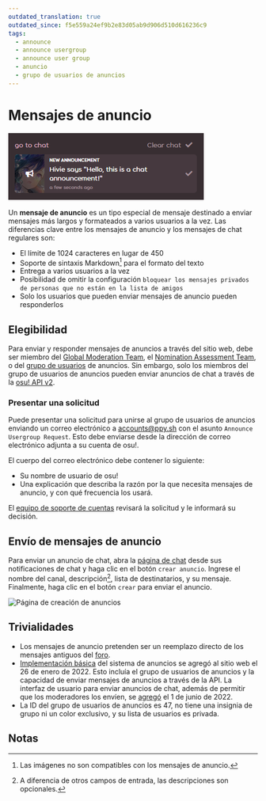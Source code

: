 ```yaml
---
outdated_translation: true
outdated_since: f5e559a24ef9b2e83d05ab9d906d510d616236c9
tags:
  - announce
  - announce usergroup
  - announce user group
  - anuncio
  - grupo de usuarios de anuncios
---
```


# Mensajes de anuncio

![Notificación de anuncio](img/notification.png "Una notificación de un mensaje de anuncio")

Un **mensaje de anuncio** es un tipo especial de mensaje destinado a enviar mensajes más largos y formateados a varios usuarios a la vez. Las diferencias clave entre los mensajes de anuncio y los mensajes de chat regulares son:

- El límite de 1024 caracteres en lugar de 450
- Soporte de sintaxis Markdown[^note-images] para el formato del texto
- Entrega a varios usuarios a la vez
- Posibilidad de omitir la configuración `bloquear los mensajes privados de personas que no están en la lista de amigos`
- Solo los usuarios que pueden enviar mensajes de anuncio pueden responderlos

## Elegibilidad

Para enviar y responder mensajes de anuncios a través del sitio web, debe ser miembro del [Global Moderation Team](/wiki/People/Global_Moderation_Team), el [Nomination Assessment Team](/wiki/People/Nomination_Assessment_Team), o del [grupo de usuarios](/wiki/People/User_group) de anuncios. Sin embargo, solo los miembros del grupo de usuarios de anuncios pueden enviar anuncios de chat a través de la [osu! API v2](https://osu.ppy.sh/docs/index.html#create-channel).

### Presentar una solicitud

Puede presentar una solicitud para unirse al grupo de usuarios de anuncios enviando un correo electrónico a [accounts@ppy.sh](mailto:accounts@ppy.sh) con el asunto `Announce Usergroup Request`. Esto debe enviarse desde la dirección de correo electrónico adjunta a su cuenta de osu!.

El cuerpo del correo electrónico debe contener lo siguiente:

- Su nombre de usuario de osu!
- Una explicación que describa la razón por la que necesita mensajes de anuncio, y con qué frecuencia los usará.

El [equipo de soporte de cuentas](/wiki/People/Account_support_team) revisará la solicitud y le informará su decisión.

## Envío de mensajes de anuncio

Para enviar un anuncio de chat, abra la [página de chat](https://osu.ppy.sh/community/chat) desde sus notificaciones de chat y haga clic en el botón `crear anuncio`. Ingrese el nombre del canal, descripción[^note-desc], lista de destinatarios, y su mensaje. Finalmente, haga clic en el botón `crear` para enviar el anuncio.

![Página de creación de anuncios](img/page.jpg "La página de creación de anuncios")

## Trivialidades

- Los mensajes de anuncio pretenden ser un reemplazo directo de los mensajes antiguos del [foro](/wiki/Community/Forum).
- [Implementación básica](https://github.com/ppy/osu-web/pull/8418) del sistema de anuncios se agregó al sitio web el 26 de enero de 2022. Esto incluía el grupo de usuarios de anuncios y la capacidad de enviar mensajes de anuncios a través de la API. La interfaz de usuario para enviar anuncios de chat, además de permitir que los moderadores los envíen, se [agregó](https://github.com/ppy/osu-web/pull/8747) el 1 de junio de 2022.
- La ID del grupo de usuarios de anuncios es 47, no tiene una insignia de grupo ni un color exclusivo, y su lista de usuarios es privada.

## Notas

[^note-images]: Las imágenes no son compatibles con los mensajes de anuncio.
[^note-desc]: A diferencia de otros campos de entrada, las descripciones son opcionales.
